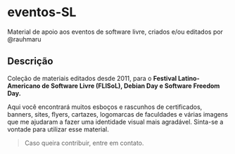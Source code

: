 # eventos-SL
Material de apoio aos eventos de software livre, criados e/ou editados por @rauhmaru
## Descrição
Coleção de materiais editados desde 2011, para o **Festival Latino-Americano de Software Livre (FLISoL), Debian Day e Software Freedom Day.**

Aqui você encontrará muitos esboços e rascunhos de certificados, banners, sites, flyers, cartazes, logomarcas de faculdades e  várias imagens que me ajudaram a fazer uma identidade visual mais agradável.
Sinta-se a vontade para utilizar esse material.

> Caso queira contribuir, entre em contato.
